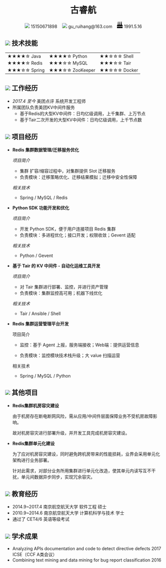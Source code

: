  <center>
     <h1 font=>古睿航</h1>
   	 <span>
         <img src="assets/phone-solid.svg" width="18px">
         15150671898
     </span>
   	 <span>&nbsp;&nbsp;</span>
     <span>
         <img src="assets/envelope-solid.svg" width="18px">
         gu_ruihang@163.com
     </span>
   	 <span>&nbsp;&nbsp;</span>
     <span>
         <img src="assets/birthday-cake.svg" width="18px">
         1991.5.16
     </span>
 </center>

## <img src="assets/tools-solid.svg" width="30px"> 技术技能

 <center>
     <table><tbody>
       <tr>
         <td>★★★★☆   Java</td>
         <td>★★★★☆   Python</td>
         <td>★★☆☆☆	 Shell</td>
       </tr>
       <tr>
         <td>★★★★☆   Redis</td>
         <td>★★★☆☆   MySQL</td>
         <td>★★★☆☆   Tair</td>
       </tr>
       <tr>
         <td>★★★☆☆   Spring</td>
         <td>★★★☆☆   ZooKeeper</td>
         <td>★★☆☆☆   Docker</td>
       </tr>
     </tbody></table>
 </center>

## <img src="assets/briefcase-solid.svg" width="30px"> 工作经历



- *2017.4 至今*    美团点评    系统开发工程师
- 所属团队负责美团KV中间件服务
	- 基于Redis的大型KV中间件：日均亿级调用，上千集群、上万节点
	- 基于Tair二次开发的大型KV中间件：日均亿级调用，上千节点数

## <img src="assets/project-diagram-solid.svg" width="30px"> 项目经历



- **Redis 集群数据管理/迁移服务优化**

  *项目简介*

  - 集群 扩容/缩容过程中，对集群提供 Slot 迁移服务
  - 负责模块：迁移策略优化、迁移结果模拟；迁移中安全性保障
  
  *相关技术*
  
  - Spring / MySQL / Redis

- **Python SDK 功能开发和优化**

  *项目简介*

  - 开发 Python SDK，便于用户连接项目 Redis 集群
  - 负责模块：多进程优化；接口开发；权限收敛；Gevent 适配

  *相关技术*

  - Python / Gevent

- **基于 Tair 的 KV 中间件 - 自动化运维工具开发**

  *项目简介*

  - 对 Tair 集群进行部署、监控，并进行资产管理
  - 负责模块：集群监控高可用；机器下线优化

  *相关技术*

  - Tair / Ansible / Shell

- **Redis 集群运营管理平台开发**

  项目简介

  - 监控：基于 Agent 上报，服务端接收；Web端：提供运营信息

  - 负责模块：监控模块技术栈升级；大 value 扫描运营

  相关技术

  - Spring / MySQL / Python

## <img src="assets/project-diagram-solid.svg" width="30px"> 其他项目

- **Redis集群机房容灾建设**

  由于机房存在断电断网风险，需从应用/中间件层面保障业务不受机房故障影响。

  故对机房容灾进行部署升级，并开发工具完成机房容灾建设。

  

- **Redis集群单元化建设**

  为了应对机房容灾建设，同时避免跨机房带来的性能损耗，业界会采用单元化架构进行业务部署。

  针对此需求，对部分业务所用集群进行单元化改造，使其单元内读写互不干扰，单元间数据异步同步，实现冗余容灾。

## <img src="assets/graduation-cap-solid.svg" width="30px"> 教育经历

- 2014.9~2017.4    南京航空航天大学    软件工程                    硕士
- 2010.9~2014.6    南京航空航天大学    计算机科学与技术    学士
- 通过了 CET4/6 英语等级考试

## <img src="assets/graduation-cap-solid.svg" width="30px"> 学术成果

- Analyzing APIs documentation and code to detect directive defects     2017 ICSE（CCF A类会议）
- Combining text mining and data mining for bug report classification   2016